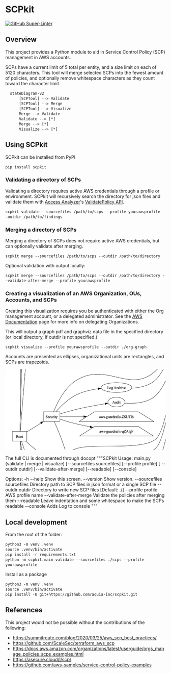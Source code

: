 # SCPkit
[![GitHub Super-Linter](https://github.com/aquia-inc/scpkit/workflows/Lint%20Code%20Base/badge.svg)](https://github.com/aquia-inc/scpkit/actions/workflows/linter.yaml)

## Overview

This project provides a Python module to aid in Service Control Policy (SCP) management in AWS accounts.

SCPs have a current limit of 5 total per entity, and a size limit on each of 5120 characters. This tool will merge selected SCPs into the fewest amount of policies, and optionally remove whitespace characters as they count toward the character limit.


```mermaid
  stateDiagram-v2
      [SCPTool] --> Validate
      [SCPTool] --> Merge
      [SCPTool] --> Visualize
      Merge --> Validate
      Validate --> [*]
      Merge --> [*]
      Visualize --> [*]
```
## Using SCPkit
SCPkit can be installed from PyPI
```
pip install scpkit
```

### Validating a directory of SCPs
Validating a directory requires active AWS credentials through a profile or environment. SCPkit will recursively search the directory for json files and validate them with [Access Analyzer](https://docs.aws.amazon.com/IAM/latest/UserGuide/access-analyzer-policy-validation.html)'s [ValidatePolicy API](https://docs.aws.amazon.com/access-analyzer/latest/APIReference/API_ValidatePolicy.html).
```
scpkit validate --sourcefiles /path/to/scps --profile yourawsprofile --outdir /path/to/findings
```

### Merging a directory of SCPs
Merging a directory of SCPs does not require active AWS credentials, but can optionally validate after merging.
```
scpkit merge --sourcefiles /path/to/scps --outdir /path/to/directory
```
Optional validation with output locally:
```
scpkit merge --sourcefiles /path/to/scps --outdir /path/to/directory --validate-after-merge --profile yourawsprofile
```

### Creating a visualization of an AWS Organization, OUs, Accounts, and SCPs
Creating this visualization requires you be authenticated with either the Org management account, or a delegated administrator. See the [AWS Documentation](https://docs.aws.amazon.com/organizations/latest/userguide/orgs_delegate_policies_example_view_accts_orgs.html) page for more info on delegating Organizations.

This will output a graph pdf and graphviz data file in the specified directory (or local directory, if outdir is not specified.)

```
scpkit visualize --profile yourawsprofile --outdir ./org-graph
```
Accounts are presented as ellipses, organizational units are rectangles, and SCPs are trapezoids.

![Visualization of an Organization](./visualize-org.png)

The full CLI is documented through docopt
"""SCPkit
Usage:
    main.py (validate | merge | visualize) [--sourcefiles sourcefiles] [--profile profile] [ --outdir outdir] [--validate-after-merge] [--readable] [--console]

Options:
    -h --help                   Show this screen.
    --version                   Show version.
    --sourcefiles sourcefiles   Directory path to SCP files in json format or a single SCP file
    --outdir outdir             Directory to write new SCP files [Default: ./]
    --profile profile           AWS profile name
    --validate-after-merge      Validate the policies after merging them
    --readable                  Leave indentation and some whitespace to make the SCPs readable
    --console                   Adds Log to console
"""


## Local development
From the root of the folder:
```
python3 -m venv .venv
source .venv/bin/activate
pip install -r requirements.txt
python -m scpkit.main validate --sourcefiles ./scps --profile yourawsprofile
```
Install as a package
```
python3 -m venv .venv
source .venv/bin/activate
pip install -U git+https://github.com/aquia-inc/scpkit.git
```

## References
This project would not be possible without the contributions of the following:
* https://summitroute.com/blog/2020/03/25/aws_scp_best_practices/
* https://github.com/ScaleSec/terraform_aws_scp
* https://docs.aws.amazon.com/organizations/latest/userguide/orgs_manage_policies_scps_examples.html
* https://asecure.cloud/l/scp/
* https://github.com/aws-samples/service-control-policy-examples
